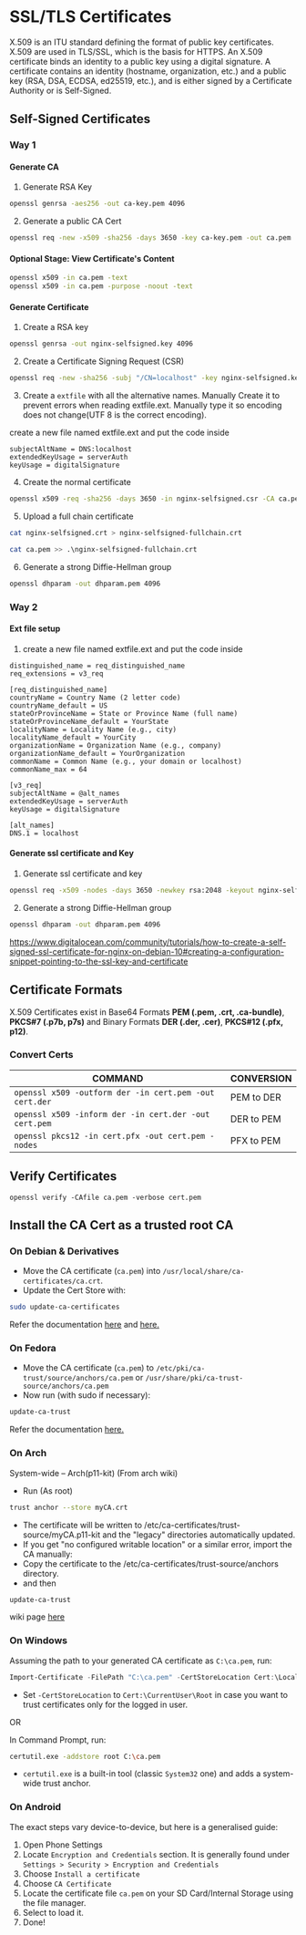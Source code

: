 # SSL/TLS Certificates

X.509 is an ITU standard defining the format of public key certificates. X.509 are used in TLS/SSL, which is the basis for HTTPS. An X.509 certificate binds an identity to a public key using a digital signature. A certificate contains an identity (hostname, organization, etc.) and a public key (RSA, DSA, ECDSA, ed25519, etc.), and is either signed by a Certificate Authority or is Self-Signed.

## Self-Signed Certificates
### Way 1
#### Generate CA
1. Generate RSA Key
```bash
openssl genrsa -aes256 -out ca-key.pem 4096
```
2. Generate a public CA Cert
```bash
openssl req -new -x509 -sha256 -days 3650 -key ca-key.pem -out ca.pem
```

#### Optional Stage: View Certificate's Content
```bash
openssl x509 -in ca.pem -text
openssl x509 -in ca.pem -purpose -noout -text
```

#### Generate Certificate
1. Create a RSA key
```bash
openssl genrsa -out nginx-selfsigned.key 4096
```
2. Create a Certificate Signing Request (CSR)
```bash
openssl req -new -sha256 -subj "/CN=localhost" -key nginx-selfsigned.key -out nginx-selfsigned.csr
```
3. Create a `extfile` with all the alternative names. Manually Create it to prevent errors when reading extfile.ext. Manually type it so encoding does not change(UTF 8 is the correct encoding).

create a new file named extfile.ext and put the code inside
```
subjectAltName = DNS:localhost
extendedKeyUsage = serverAuth
keyUsage = digitalSignature
```


4. Create the normal certificate
```bash
openssl x509 -req -sha256 -days 3650 -in nginx-selfsigned.csr -CA ca.pem -CAkey ca-key.pem -out nginx-selfsigned.crt -extfile extfile.ext -CAcreateserial
```

5. Upload a full chain certificate
```bash
cat nginx-selfsigned.crt > nginx-selfsigned-fullchain.crt
```

```bash
cat ca.pem >> .\nginx-selfsigned-fullchain.crt
```

6. Generate a strong Diffie-Hellman group
```bash
openssl dhparam -out dhparam.pem 4096
```

### Way 2
#### Ext file setup
1. create a new file named extfile.ext and put the code inside
```
distinguished_name = req_distinguished_name
req_extensions = v3_req

[req_distinguished_name]
countryName = Country Name (2 letter code)
countryName_default = US
stateOrProvinceName = State or Province Name (full name)
stateOrProvinceName_default = YourState
localityName = Locality Name (e.g., city)
localityName_default = YourCity
organizationName = Organization Name (e.g., company)
organizationName_default = YourOrganization
commonName = Common Name (e.g., your domain or localhost)
commonName_max = 64

[v3_req]
subjectAltName = @alt_names
extendedKeyUsage = serverAuth
keyUsage = digitalSignature

[alt_names]
DNS.1 = localhost
```

#### Generate ssl certificate and Key 
1. Generate ssl certificate and key
```bash
openssl req -x509 -nodes -days 3650 -newkey rsa:2048 -keyout nginx-selfsigned.key -out nginx-selfsigned.crt -config extfile.ext
```
2. Generate a strong Diffie-Hellman group
```bash
openssl dhparam -out dhparam.pem 4096
```

https://www.digitalocean.com/community/tutorials/how-to-create-a-self-signed-ssl-certificate-for-nginx-on-debian-10#creating-a-configuration-snippet-pointing-to-the-ssl-key-and-certificate

## Certificate Formats

X.509 Certificates exist in Base64 Formats **PEM (.pem, .crt, .ca-bundle)**, **PKCS#7 (.p7b, p7s)** and Binary Formats **DER (.der, .cer)**, **PKCS#12 (.pfx, p12)**.

### Convert Certs

COMMAND | CONVERSION
---|---
`openssl x509 -outform der -in cert.pem -out cert.der` | PEM to DER
`openssl x509 -inform der -in cert.der -out cert.pem` | DER to PEM
`openssl pkcs12 -in cert.pfx -out cert.pem -nodes` | PFX to PEM

## Verify Certificates
`openssl verify -CAfile ca.pem -verbose cert.pem`

## Install the CA Cert as a trusted root CA

### On Debian & Derivatives
- Move the CA certificate (`ca.pem`) into `/usr/local/share/ca-certificates/ca.crt`.
- Update the Cert Store with:
```bash
sudo update-ca-certificates
```

Refer the documentation [here](https://wiki.debian.org/Self-Signed_Certificate) and [here.](https://manpages.debian.org/buster/ca-certificates/update-ca-certificates.8.en.html)

### On Fedora
- Move the CA certificate (`ca.pem`) to `/etc/pki/ca-trust/source/anchors/ca.pem` or `/usr/share/pki/ca-trust-source/anchors/ca.pem`
- Now run (with sudo if necessary):
```bash
update-ca-trust
```

Refer the documentation [here.](https://docs.fedoraproject.org/en-US/quick-docs/using-shared-system-certificates/)
### On Arch
System-wide – Arch(p11-kit)
(From arch wiki)
- Run (As root)
```bash
trust anchor --store myCA.crt
```
- The certificate will be written to /etc/ca-certificates/trust-source/myCA.p11-kit and the "legacy" directories automatically updated.
- If you get "no configured writable location" or a similar error, import the CA manually:
- Copy the certificate to the /etc/ca-certificates/trust-source/anchors directory.
- and then
```bash 
update-ca-trust
```
wiki page  [here](https://wiki.archlinux.org/title/User:Grawity/Adding_a_trusted_CA_certificate)

### On Windows

Assuming the path to your generated CA certificate as `C:\ca.pem`, run:
```powershell
Import-Certificate -FilePath "C:\ca.pem" -CertStoreLocation Cert:\LocalMachine\Root
```
- Set `-CertStoreLocation` to `Cert:\CurrentUser\Root` in case you want to trust certificates only for the logged in user.

OR

In Command Prompt, run:
```sh
certutil.exe -addstore root C:\ca.pem
```

- `certutil.exe` is a built-in tool (classic `System32` one) and adds a system-wide trust anchor.

### On Android

The exact steps vary device-to-device, but here is a generalised guide:
1. Open Phone Settings
2. Locate `Encryption and Credentials` section. It is generally found under `Settings > Security > Encryption and Credentials`
3. Choose `Install a certificate`
4. Choose `CA Certificate`
5. Locate the certificate file `ca.pem` on your SD Card/Internal Storage using the file manager.
6. Select to load it.
7. Done!
